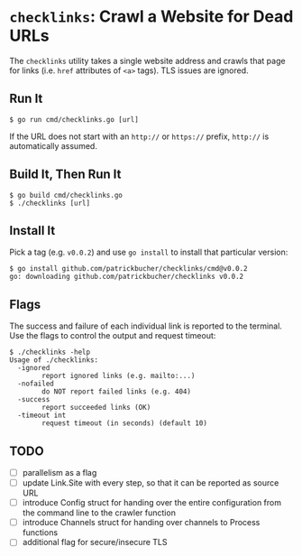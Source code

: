 # `checklinks`: Crawl a Website for Dead URLs

The `checklinks` utility takes a single website address and crawls that page for
links (i.e. `href` attributes of `<a>` tags). TLS issues are ignored.

## Run It

    $ go run cmd/checklinks.go [url]

If the URL does not start with an `http://` or `https://` prefix, `http://` is
automatically assumed.

## Build It, Then Run It

    $ go build cmd/checklinks.go
    $ ./checklinks [url]

## Install It

Pick a tag (e.g. `v0.0.2`) and use `go install` to install that particular
version:

    $ go install github.com/patrickbucher/checklinks/cmd@v0.0.2
    go: downloading github.com/patrickbucher/checklinks v0.0.2

## Flags

The success and failure of each individual link is reported to the terminal. Use
the flags to control the output and request timeout:

    $ ./checklinks -help
    Usage of ./checklinks:
      -ignored
            report ignored links (e.g. mailto:...)
      -nofailed
            do NOT report failed links (e.g. 404)
      -success
            report succeeded links (OK)
      -timeout int
            request timeout (in seconds) (default 10)

## TODO

- [ ] parallelism as a flag
- [ ] update Link.Site with every step, so that it can be reported as source URL
- [ ] introduce Config struct for handing over the entire configuration from
  the command line to the crawler function
- [ ] introduce Channels struct for handing over channels to Process functions
- [ ] additional flag for secure/insecure TLS
